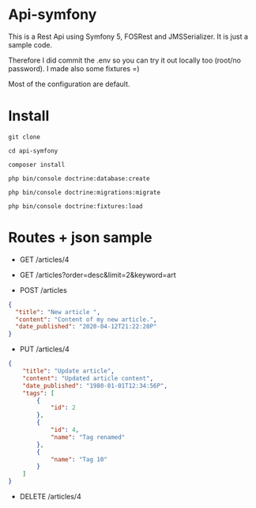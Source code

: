 # Api-symfony

This is a Rest Api using Symfony 5, FOSRest and JMSSerializer. It is just a sample code.

Therefore I did commit the .env so you can try it out locally too (root/no password). I made also some fixtures =)

Most of the configuration are default.

# Install

``` git clone ```

``` cd api-symfony ```

``` composer install ```

``` php bin/console doctrine:database:create ```

``` php bin/console doctrine:migrations:migrate ```

``` php bin/console doctrine:fixtures:load ```

# Routes + json sample

- GET /articles/4

- GET /articles?order=desc&limit=2&keyword=art

- POST /articles


```json
{
  "title": "New article ",
  "content": "Content of my new article.",
  "date_published": "2020-04-12T21:22:20P"
}
```

- PUT /articles/4

```json
{
    "title": "Update article",
    "content": "Updated article content",
    "date_published": "1980-01-01T12:34:56P",
    "tags": [
        {
            "id": 2
        },
        {
            "id": 4,
            "name": "Tag renamed"
        },
        {
            "name": "Tag 10"
        }
    ]
}
```
- DELETE /articles/4

